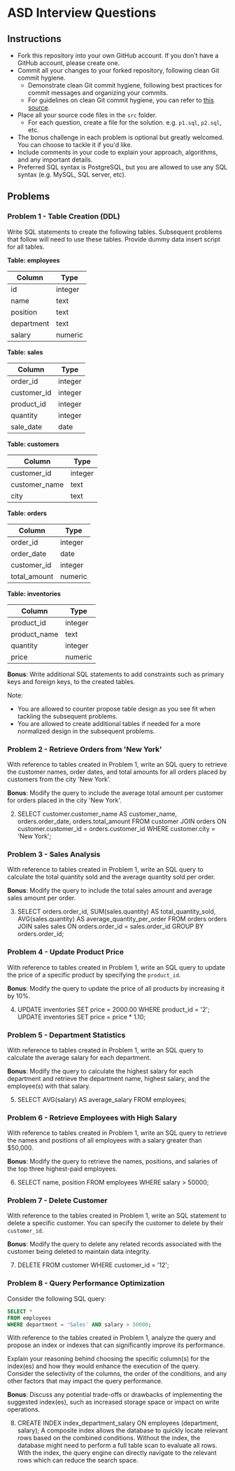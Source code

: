 # ASD Interview Questions

## Instructions

- Fork this repository into your own GitHub account. If you don't have a GitHub account, please create one.
- Commit all your changes to your forked repository, following clean Git commit hygiene.
    - Demonstrate clean Git commit hygiene, following best practices for commit messages and organizing your commits.
    - For guidelines on clean Git commit hygiene, you can refer to [this source](https://cbea.ms/git-commit/).
- Place all your source code files in the `src` folder.
    - For each question, create a file for the solution. e.g. `p1.sql`, `p2.sql`, etc.
- The bonus challenge in each problem is optional but greatly welcomed. You can choose to tackle it if you'd like.
- Include comments in your code to explain your approach, algorithms, and any important details.
- Preferred SQL syntax is PostgreSQL, but you are allowed to use any SQL syntax (e.g. MySQL, SQL server, etc).

## Problems

### Problem 1 - Table Creation (DDL)

Write SQL statements to create the following tables. Subsequent problems that follow will need to use these tables. Provide dummy data insert script for all tables.

**Table: employees**

| Column      | Type     |
|-------------|----------|
| id          | integer  |
| name        | text     |
| position    | text     |
| department  | text     |
| salary      | numeric  |

**Table: sales**

| Column        | Type     |
|---------------|----------|
| order_id      | integer  |
| customer_id   | integer  |
| product_id    | integer  |
| quantity      | integer  |
| sale_date     | date     |

**Table: customers**

| Column        | Type     |
|---------------|----------|
| customer_id   | integer  |
| customer_name | text     |
| city          | text     |

**Table: orders**

| Column        | Type     |
|---------------|----------|
| order_id      | integer  |
| order_date    | date     |
| customer_id   | integer  |
| total_amount  | numeric  |

**Table: inventories**

| Column        | Type     |
|---------------|----------|
| product_id    | integer  |
| product_name  | text     |
| quantity      | integer  |
| price         | numeric  |

**Bonus**: Write additional SQL statements to add constraints such as primary keys and foreign keys, to the created tables.

Note:
- You are allowed to counter propose table design as you see fit when tackling the subsequent problems.
- You are allowed to create additional tables if needed for a more normalized design in the subsequent problems.

### Problem 2 - Retrieve Orders from 'New York'

With reference to tables created in Problem 1, write an SQL query to retrieve the customer names, order dates, and total amounts for all orders placed by customers from the city 'New York'.

**Bonus**: Modify the query to include the average total amount per customer for orders placed in the city 'New York'.

2. SELECT customer.customer_name AS customer_name, orders.order_date, orders.total_amount FROM customer JOIN orders ON customer.customer_id = orders.customer_id WHERE customer.city = 'New York';

### Problem 3 - Sales Analysis

With reference to tables created in Problem 1, write an SQL query to calculate the total quantity sold and the average quantity sold per order.

**Bonus**: Modify the query to include the total sales amount and average sales amount per order.

3. SELECT  orders.order_id, SUM(sales.quantity) AS total_quantity_sold, AVG(sales.quantity) AS average_quantity_per_order FROM orders orders JOIN sales sales ON orders.order_id = sales.order_id GROUP BY orders.order_id;

### Problem 4 - Update Product Price

With reference to tables created in Problem 1, write an SQL query to update the price of a specific product by specifying the `product_id`.

**Bonus**: Modify the query to update the price of all products by increasing it by 10%.

4. UPDATE inventories SET price = 2000.00 WHERE product_id = '2';
UPDATE inventories SET price = price * 1.10;

### Problem 5 - Department Statistics

With reference to tables created in Problem 1, write an SQL query to calculate the average salary for each department.

**Bonus**: Modify the query to calculate the highest salary for each department and retrieve the department name, highest salary, and the employee(s) with that salary.

5. SELECT AVG(salary) AS average_salary FROM employees;

### Problem 6 - Retrieve Employees with High Salary

With reference to tables created in Problem 1, write an SQL query to retrieve the names and positions of all employees with a salary greater than $50,000.

**Bonus**: Modify the query to retrieve the names, positions, and salaries of the top three highest-paid employees.

6. SELECT name, position FROM employees WHERE salary > 50000;

### Problem 7 - Delete Customer

With reference to the tables created in Problem 1, write an SQL statement to delete a specific customer. You can specify the customer to delete by their `customer_id`.

**Bonus**: Modify the query to delete any related records associated with the customer being deleted to maintain data integrity.

7. DELETE FROM customer WHERE customer_id = '12';

### Problem 8 - Query Performance Optimization

Consider the following SQL query:

```sql
SELECT *
FROM employees
WHERE department = 'Sales' AND salary > 50000;
```

With reference to the tables created in Problem 1, analyze the query and propose an index or indexes that can significantly improve its performance.

Explain your reasoning behind choosing the specific column(s) for the index(es) and how they would enhance the execution of the query. Consider the selectivity of the columns, the order of the conditions, and any other factors that may impact the query performance.

**Bonus**: Discuss any potential trade-offs or drawbacks of implementing the suggested index(es), such as increased storage space or impact on write operations.

8. CREATE INDEX index_department_salary ON employees (department, salary);
A composite index allows the database to quickly locate relevant rows based on the combined conditions. Without the index, the database might need to perform a full table scan to evaluate all rows. With the index, the query engine can directly navigate to the relevant rows which can reduce the search space.

